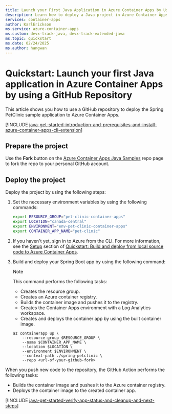 ```yaml
---
title: Launch your First Java Application in Azure Container Apps by Using a GitHub Repository
description: Learn how to deploy a Java project in Azure Container Apps by using a GitHub Repository.
services: container-apps
author: KarlErickson
ms.service: azure-container-apps
ms.custom: devx-track-java, devx-track-extended-java
ms.topic: quickstart
ms.date: 02/24/2025
ms.author: hangwan
---
```


# Quickstart: Launch your first Java application in Azure Container Apps by using a GitHub Repository

This article shows you how to use a GitHub repository to deploy the Spring PetClinic sample application to Azure Container Apps.

[!INCLUDE [java-get-started-introduction-and-prerequisites-and-install-azure-container-apps-cli-extension](includes/java-get-started-introduction-and-prerequisites-and-install-azure-container-apps-cli-extension.md)]

## Prepare the project

Use the **Fork** button on the [Azure Container Apps Java Samples](https://github.com/Azure-Samples/azure-container-apps-java-samples.git) repo page to fork the repo to your personal GitHub account.

## Deploy the project

Deploy the project by using the following steps:

1. Set the necessary environment variables by using the following commands:

    ```bash
    export RESOURCE_GROUP="pet-clinic-container-apps"
    export LOCATION="canada-central"
    export ENVIRONMENT="env-pet-clinic-container-apps"
    export CONTAINER_APP_NAME="pet-clinic"
    ```

1. If you haven't yet, sign in to Azure from the CLI. For more information, see the [Setup](quickstart-code-to-cloud.md?tabs=bash%2Cjava#setup) section of [Quickstart: Build and deploy from local source code to Azure Container Apps](quickstart-code-to-cloud.md).

1. Build and deploy your Spring Boot app by using the following command:

    > [!NOTE]
    > This command performs the following tasks:
    >
    > - Creates the resource group.
    > - Creates an Azure container registry.
    > - Builds the container image and pushes it to the registry.
    > - Creates the Container Apps environment with a Log Analytics workspace.
    > - Creates and deploys the container app by using the built container image.

    ```azurecli
    az containerapp up \
        --resource-group $RESOURCE_GROUP \
        --name $CONTAINER_APP_NAME \
        --location $LOCATION \
        --environment $ENVIRONMENT \
        --context-path ./spring-petclinic \
        --repo <url-of-your-github-fork>
    ```

When you push new code to the repository, the GitHub Action performs the following tasks:

- Builds the container image and pushes it to the Azure container registry.
- Deploys the container image to the created container app.

[!INCLUDE [java-get-started-verify-app-status-and-cleanup-and-next-steps](includes/java-get-started-verify-app-status-and-cleanup-and-next-steps.md)]

